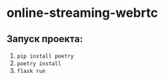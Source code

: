 # online-streaming-webrtc

## Запуск проекта:
1. `pip install poetry`
2. `poetry install`
3. `flask run`
